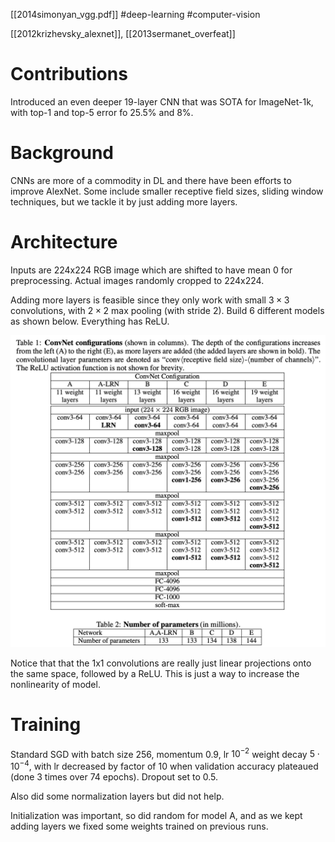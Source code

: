 [[2014simonyan_vgg.pdf]]
#deep-learning #computer-vision

[[2012krizhevsky_alexnet]], [[2013sermanet_overfeat]]

# Contributions  

   Introduced an even deeper 19-layer CNN that was SOTA for ImageNet-1k, with top-1 and top-5 error fo 25.5% and 8%. 

# Background 

   CNNs are more of a commodity in DL and there have been efforts to improve AlexNet. Some include smaller receptive field sizes, sliding window techniques, but we tackle it by just adding more layers. 

# Architecture 

   Inputs are 224x224 RGB image which are shifted to have mean 0 for preprocessing. Actual images randomly cropped to 224x224. 

   Adding more layers is feasible since they only work with small $3 \times 3$ convolutions, with $2 \times 2$ max pooling (with stride 2). Build 6 different models as shown below. Everything has ReLU. 

   ![image](vgg_arch.png)

   Notice that that the 1x1 convolutions are really just linear projections onto the same space, followed by a ReLU. This is just a way to increase the nonlinearity of model.  

# Training 

   Standard SGD with batch size 256, momentum 0.9, lr $10^{-2}$ weight decay $5 \cdot 10^{-4}$, with lr decreased by factor of 10 when validation accuracy plateaued (done 3 times over 74 epochs). Dropout set to 0.5. 

   Also did some normalization layers but did not help. 

   Initialization was important, so did random for model A, and as we kept adding layers we fixed some weights trained on previous runs. 

